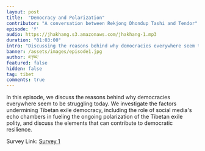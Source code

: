 ```yaml
---
layout: post
title:  "Democracy and Polarization"
contributor: "A conversation between Rekjong Dhondup Tashi and Tendor"
episode: '༡'
audio: https://jhakhang.s3.amazonaws.com/jhakhang-1.mp3
duration: "01:03:00"
intro: "Discussing the reasons behind why democracies everywhere seem to be struggling today"
banner: /assets/images/episode1.jpg
author: ཇ་ཁང་
featured: false
hidden: false
tag: tibet
comments: true
---
```

In this episode, we discuss the reasons behind why democracies everywhere seem to be struggling today. We investigate the factors undermining Tibetan exile democracy, including the role of social media's echo chambers in fueling the ongoing polarization of the Tibetan exile polity, and discuss the elements that can contribute to democratic resilience.   

Survey Link: [Survey 1](https://www.surveymonkey.com/r/Jhakhang1)  



